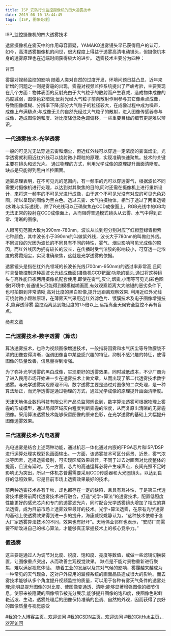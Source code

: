 ```yaml
---
title: ISP_安防行业监控摄像机的四大透雾技术
date: 2019-08-10 18:44:45
tags: [ISP, 图像处理]
---
```

ISP_监控摄像机的四大透雾技术
<!--more-->
透雾摄像机在雾天中的作用毋容置疑，YAMAKO透雾镜头早已获得用户的认可，如今，高清透雾摄像机的问世，很大程度上得益于透雾高清电动镜头，但摄像机本身的透雾原理也在近端时间获得极大的进步。
透雾技术主要分为四种：

背景

雾霾对视频监控的影响
随着人类对自然的过度开发，环境问题日益凸显，近年来新增的问题之一则是雾霾的出现，雾霾对视频监控系统提出了严峻考验，主要表现在几个方面：物体表面的反射光由于大气粒子的散射而产生衰减，造成物体成像的亮度减弱，图像色彩暗淡;反射光经大气粒子前向散射作用参与其它像素点成像，导致图像模糊、分辨率下降;部分大气粒子的粒径较大，在成像过程中成为噪声，成像上布满糙点;与成像无关的自然光经过大气粒子的散射，进入图像传感器参与成像，造成图像饱和度、对比度降低及色调偏移，一些重要目标的细节更是难以辨识。

### 一代透雾技术-光学透雾
一般的可见光无法穿透云雾和烟尘，但近红外线可以穿透一定浓度的雾霭烟尘，光学透雾就利用近红外线可以绕射微小颗粒的原理，实现准确快速聚焦。技术的关键主要在镜头和滤光片。 通过物理的方式，利用光学成像的原理提升画面清晰度。缺点是只能得到黑白监控画面。


透雾原理表明，在不可见光的范围内，有一频率的光可以穿透雾气，根据波长不同需要对摄像机进行处理，以达到对其聚焦的目的,同时还需在摄像机上进行重新设计，来将这一频率的不可见光进行成像，由于这个不可见光没有对应的可见光色彩图，所以呈现的图像为黑白色。透过云雾、水气拍摄物体，相当于透过了两重透镜(水珠与实际透镜)，除了R光线可以正确聚焦在CCD成像面上，RGB光线中的GB均无法正常的投射在CCD成像面上，从而阻碍普通模式镜头从云雾、水气中得到正常、清晰的图像。

人眼可见范围大致为390nm-780nm，波长从长到短分别对应了红橙蓝绿青橙紫七种颜色，其中波长小于390nm的叫做紫外线，波长大于780nm的叫做红外线。不同波段的光因为波长的不同具有不同的特性，雾气、烟尘影响可见光成像的原因，而红外线因为拥有较长的波长，在传播时受气溶胶的影响较小，可穿透一定浓度的雾霭烟尘，实现准确聚焦，这就是光学透雾的依据。

透雾镜头是指在红外光领域的长波长光线(700nm-950nm)的透过率非常高,且同时具备能控制这种高波长光线成像面(摄像机CCD靶面)功能的镜头.通过将这种镜头与高性能日夜两用摄像机配套使用,即使在雾气,灰尘,烟雾,小雨等可见光(彩色图像)环境中,普通镜头只能得到模模糊糊画面,有效观察距离大大缩短的恶劣条件下,也可拍摄到非常清晰,高对比度的黑白影像,提升远距离观察效果.
利用近红外光线可绕射微小颗粒原理，在薄雾天气采用近红外滤色片、镀膜技术及电子图像增强技术,能穿透薄雾.监控距离达到能见度的1.5倍以上,远距离全天候安全监控不再有盲点。

[参考文章](http://www.tpy888.cn/news/201301/21/71377_2.html)

### 二代透雾技术-数字透雾（算法）
算法透雾技术，也称为视频图像增透技术，一般指将因雾和水气灰尘等导致朦胧不清的图像变得清晰，强调图像当中某些感兴趣的特征，抑制不感兴趣的特征，使得图像的质量改善，信息量得到增强。

为了弥补光学透雾的黑白成像，实现更好的透雾效果，同时减低成本，不少厂商为了进入民用市场开始进一步在透雾技术上做文章，从而出现了第二代透雾技术数字透雾。与光学透雾实现原理不同，数字透雾主要是通过对图像的二次处理，是一种算法矫正，而光学透雾是通过物理的方式，通过光学成像的原理提升画面清晰度。

天津天地伟业数码科技有限公司产品总监郭辉说到，数字算法透雾可根据物理上雾霾的形成模型，通过局部区域灰白程度判断雾霾的浓度，从而复原出清晰的无雾霾图像。采用算法透雾技术能够保留图像的原来色彩，在光学透雾的基础上大幅提升图像透雾效果。

### 三代透雾技术-光电透雾
光电透雾是结合上述两种功能，通过机芯一体化通过内嵌的FPGA芯片和ISP/DSP进行运算处理实现彩色画面输出。一方面，该透雾技术可区分远景、近景，雾气浓淡等因素，选择透雾级别，可实现区域效果最佳，不同于过去对画面对比度整体的提高，且没有延时。另一方面，芯片的高速运算必将产生噪声点，夜间光照不足时影响尤为突出，所以一体机芯普遍需要采用CCD传感器和大光圈镜头，以达到良好的低照效果。它是目前市场上透雾效果最好的技术。

前两种透雾技术各有千秋，却也都存在一定的缺陷，且具有互补性，于是第三代透雾技术便将前两代透雾技术进行融合，打造“光学+算法”的透雾技术，配置低照度性能更好的感光芯片和专门的透雾滤光片，同时配合光学透雾镜头增加了相应的算法透雾，成为目前市场上透雾效果最好的技术。光学+算法透雾，在原有光学透雾的基础上使透雾效果得到进一步的提升，海康威视姚静认为，“这种技术依赖于各大厂家透雾算法技术的不同，效果也有好坏”。天地伟业郭辉也表示，“安防厂商需要不断改进自己的核心算法，才能够真正掌握技术上的核心竞争力。”

### 假透雾
这主要是通过人为调节对比度、锐度、饱和度、亮度等数值，或做一些滤镜切换装置，让图像重点突出，从而改善主观视觉效果。 缺点是不能对景物重新进行聚焦，难以满足视觉体验。
随着工业的发展以及其对气候的影响，雾霾越来越成为一种常见的天气现象，这对户外应用的监控系统的画面品质造成很大的影响。而去雾技术能够从多个角度提升视频监控的质量，可以用于各种有雾天气条件的透雾处理;能明显提升图像的对比度、使图像变通透、清晰;能够显著增强图像的细节信息，使原来被隐藏的图像细节被充分展示;能够提升图像的饱和度，使图像色彩鲜艳活泼、生动，透雾处理后的图像保持准确的色调、自然的外观，因而获得了良好的图像质量与视觉感受

#[我的个人博客主页，欢迎访问](http://www.aomanhao.top/)
#[我的CSDN主页，欢迎访问](https://blog.csdn.net/Aoman_Hao)
#[我的GitHub主页，欢迎访问](https://github.com/AomanHao)

---
